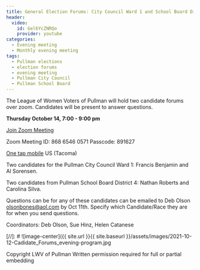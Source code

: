 ```yaml
---
title: General Election Forums: City Council Ward 1 and School Board District 4
header:
  video:
    id: Gel6YcZNRQo
    provider: youtube
categories:
  - Evening meeting
  - Monthly evening meeting
tags:
  - Pullman elections
  - election forums
  - evening meeting
  - Pullman City Council
  - Pullman School Board
---
```


The League of Women Voters of Pullman will hold two candidate forums over zoom.  Candidates will be present to answer questions.

**Thursday October 14, 7:00 - 9:00 pm**

[Join Zoom Meeting](https://us02web.zoom.us/j/86865460571?pwd=VmlqVEd2VC82U0JjNmk3V29VaDZndz09) <br/>

Zoom Meeting ID: 868 6546 0571  Passcode: 891627

[One tap mobile](tel:+12532158782,,86865460571#) US (Tacoma)

Two candidates for the Pullman City Council Ward 1: Francis Benjamin and Al Sorensen.

Two candidates from Pullman School Board District 4: Nathan Roberts and Carolina Silva.

Questions can be for any of these candidates can be emailed to Deb Olson olsonbones@aol.com by Oct 11th. Specify which Candidate/Race they are for when you send questions.


Coordinators: Deb Olson, Sue Hinz, Helen Catanese


[//]: # ![image-center]({{ site.url }}{{ site.baseurl }}/assets/images/2021-10-12-Cadidate_Forums_evening-program.jpg


Copyright LWV of Pullman
Written permission required for full or partial embedding

<!---change the title to whatever you want the post to be titled
change the ID out to the end of the youtube link https://youtu.be/r61ARK4Qv9c -->
